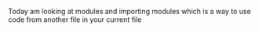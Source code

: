 Today am looking at modules and importing modules which is a way to use code from another file in your current file
